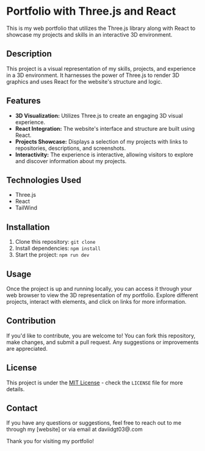 # Portfolio with Three.js and React

This is my web portfolio that utilizes the Three.js library along with React to showcase my projects and skills in an interactive 3D environment.

## Description

This project is a visual representation of my skills, projects, and experience in a 3D environment. It harnesses the power of Three.js to render 3D graphics and uses React for the website's structure and logic.

## Features

- **3D Visualization:** Utilizes Three.js to create an engaging 3D visual experience.
- **React Integration:** The website's interface and structure are built using React.
- **Projects Showcase:** Displays a selection of my projects with links to repositories, descriptions, and screenshots.
- **Interactivity:** The experience is interactive, allowing visitors to explore and discover information about my projects.

## Technologies Used

- Three.js
- React
- TailWind


## Installation

1. Clone this repository: `git clone`
2. Install dependencies: `npm install`
3. Start the project: `npm run dev`

## Usage

Once the project is up and running locally, you can access it through your web browser to view the 3D representation of my portfolio. Explore different projects, interact with elements, and click on links for more information.

## Contribution

If you'd like to contribute, you are welcome to! You can fork this repository, make changes, and submit a pull request. Any suggestions or improvements are appreciated.

## License

This project is under the [MIT License](https://opensource.org/licenses/MIT) - check the `LICENSE` file for more details.

## Contact

If you have any questions or suggestions, feel free to reach out to me through my [website] or via email at daviidgt03@.com

Thank you for visiting my portfolio!
